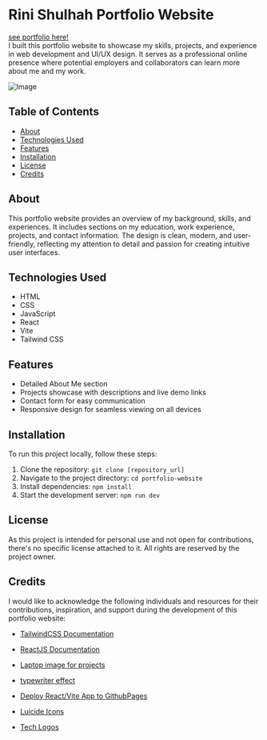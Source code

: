 # Rini Shulhah Portfolio Website

[see portfolio here!](https://www.rinishulhah.com/) <br>
I built this portfolio website to showcase my skills, projects, and experience in web development and UI/UX design. It serves as a professional online presence where potential employers and collaborators can learn more about me and my work.

![Image](https://github.com/user-attachments/assets/1d3e7de7-7aba-4552-be8c-755934579d53)

## Table of Contents

- [About](#about)
- [Technologies Used](#technologies-used)
- [Features](#features)
- [Installation](#installation)
- [License](#license)
- [Credits](#credits)

## About

This portfolio website provides an overview of my background, skills, and experiences. It includes sections on my education, work experience, projects, and contact information. The design is clean, modern, and user-friendly, reflecting my attention to detail and passion for creating intuitive user interfaces.

## Technologies Used

- HTML
- CSS
- JavaScript
- React
- Vite
- Tailwind CSS

## Features

- Detailed About Me section
- Projects showcase with descriptions and live demo links
- Contact form for easy communication
- Responsive design for seamless viewing on all devices

## Installation

To run this project locally, follow these steps:

1. Clone the repository: `git clone [repository_url]`
2. Navigate to the project directory: `cd portfolio-website`
3. Install dependencies: `npm install`
4. Start the development server: `npm run dev`

## License

As this project is intended for personal use and not open for contributions, there's no specific license attached to it. All rights are reserved by the project owner.

## Credits

I would like to acknowledge the following individuals and resources for their contributions, inspiration, and support during the development of this portfolio website:
- [TailwindCSS Documentation](https://tailwindcss.com/)
- [ReactJS Documentation](https://react.dev/)
- [Laptop image for projects](https://www.freepik.com/free-psd/digital-device-mockup_4264999.htm#query=laptop%20mockup&position=9&from_view=keyword&track=ais_user_b&uuid=13e83126-fd49-42dd-b855-ce8aac1ac6a4)
- [typewriter effect](https://www.npmjs.com/package/typewriter-effect) 
- [Deploy React/Vite App to GithubPages](https://www.vddeveloper.online/blog/vite-react-deploy-github)

- [Luicide Icons](https://lucide.dev/)
- [Tech Logos](https://icons8.com/icons)